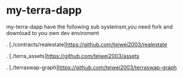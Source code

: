 # my-terra-dapp

my-terra-dapp have the following sub systemsm,you need fork and download to you own dev enviroment

. [./contracts/realestate]https://github.com/teiwei2003/realestate

. [./terra_assets]https://github.com/teiwei2003/assets

. [./terraswap-graph]https://github.com/teiwei2003/terraswap-graph
